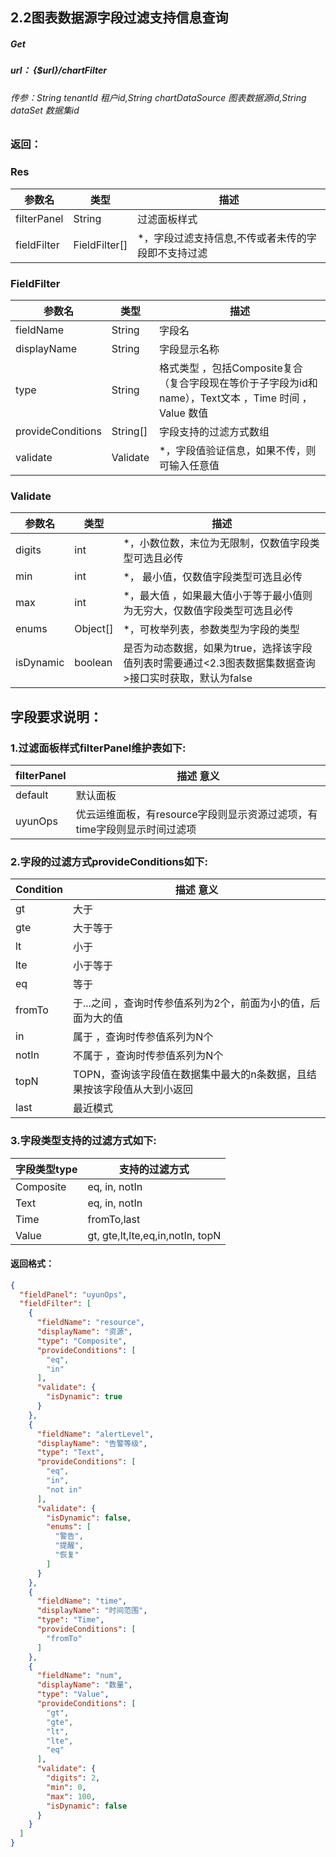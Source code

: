 ## 2.2图表数据源字段过滤支持信息查询
##### Get  
#####  url：  {$url}/chartFilter
###### 传参：String tenantId 租户id,String chartDataSource 图表数据源id,String dataSet 数据集id

### 返回：
### Res
| 参数名        | 类型     | 描述           |
|  ------ | ------------------ | ------------------ |
| filterPanel   | String |过滤面板样式                  |
| fieldFilter   |  FieldFilter[]  | *，字段过滤支持信息,不传或者未传的字段即不支持过滤      |


### FieldFilter
| 参数名        | 类型     | 描述           |
| ---------- | ------ | ----------------- |
| fieldName         | String | 字段名      |
| displayName       | String |   字段显示名称        |
| type         | String | 格式类型 ，包括Composite复合（复合字段现在等价于子字段为id和name），Text文本 ，Time 时间 ，Value 数值     |
| provideConditions       | String[] |   字段支持的过滤方式数组        |
| validate        | Validate | *，字段值验证信息，如果不传，则可输入任意值 |

### Validate
| 参数名        | 类型     | 描述           |
| ---------- | ------ | ----------------- |
| digits       | int | *，小数位数，末位为无限制，仅数值字段类型可选且必传           |
| min   | int|*， 最小值，仅数值字段类型可选且必传      |
| max       | int | *，最大值  ，如果最大值小于等于最小值则为无穷大，仅数值字段类型可选且必传     |
| enums      | Object[]  | *，可枚举列表，参数类型为字段的类型    |
| isDynamic | boolean| 是否为动态数据，如果为true，选择该字段值列表时需要通过<2.3图表数据集数据查询>接口实时获取，默认为false   |

## 字段要求说明：
### 1.过滤面板样式filterPanel维护表如下:
| filterPanel        |  描述 意义          |
|  ------ |  ------------------ |
| default   | 默认面板            |
| uyunOps   |  优云运维面板，有resource字段则显示资源过滤项，有time字段则显示时间过滤项     |

### 2.字段的过滤方式provideConditions如下:
| Condition        |  描述 意义          |
|  ------ |  ------------------ |
| gt   | 大于            |
| gte   | 大于等于            |
| lt   | 小于            |
| lte   | 小于等于            |
| eq  | 等于            |
| fromTo  | 于...之间 ，查询时传参值系列为2个，前面为小的值，后面为大的值           |
| in   | 属于  ，查询时传参值系列为N个          |
| notIn  | 不属于    ，查询时传参值系列为N个        |
| topN  | TOPN，查询该字段值在数据集中最大的n条数据，且结果按该字段值从大到小返回      |
| last  | 最近模式   |

### 3.字段类型支持的过滤方式如下:
| 字段类型type        |  支持的过滤方式        |
|  ------ |  ------------------ |
| Composite   | eq, in, notIn |
| Text   | eq, in, notIn  |
| Time   | fromTo,last    |
| Value   | gt, gte,lt,lte,eq,in,notIn, topN |

#### 返回格式：
```json
{
  "fieldPanel": "uyunOps",
  "fieldFilter": [
    {
      "fieldName": "resource",
      "displayName": "资源",
      "type": "Composite",
      "provideConditions": [
        "eq",
        "in"
      ],
      "validate": {
        "isDynamic": true
      }
    },
    {
      "fieldName": "alertLevel",
      "displayName": "告警等级",
      "type": "Text",
      "provideConditions": [
        "eq",
        "in",
        "not in"
      ],
      "validate": {
        "isDynamic": false,
        "enums": [
          "警告",
          "提醒",
          "恢复"
        ]
      }
    },
    {
      "fieldName": "time",
      "displayName": "时间范围",
      "type": "Time",
      "provideConditions": [
        "fromTo"
      ]
    },
    {
      "fieldName": "num",
      "displayName": "数量",
      "type": "Value",
      "provideConditions": [
        "gt",
        "gte",
        "lt",
        "lte",
        "eq"
      ],
      "validate": {
        "digits": 2,
        "min": 0,
        "max": 100,
        "isDynamic": false
      }
    }
  ]
}
```